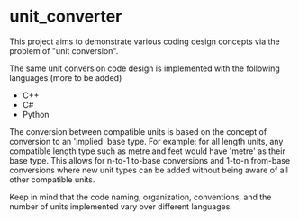 # unit_converter
This project aims to demonstrate various coding design concepts via the problem of "unit conversion".

The same unit conversion code design is implemented with the following languages (more to be added) 
- C++
- C#
- Python

The conversion between compatible units is based on the concept of conversion to an 'implied' base type.
For example: for all length units, any compatible length type such as metre and feet would have 'metre'
as their base type. This allows for n-to-1 to-base conversions and 1-to-n from-base conversions where new
unit types can be added without being aware of all other compatible units.

Keep in mind that the code naming, organization, conventions, and the number of units implemented vary over different
languages.
